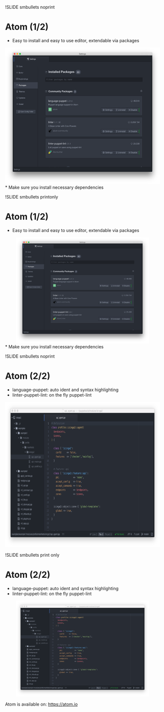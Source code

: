 !SLIDE smbullets noprint
# Atom (1/2)

* Easy to install and easy to use editor, extendable via packages
<center><img src="./_images/atom_with_setting-packages.png" style="width:559px;height:444px;" alt="Resolution Hierarchy"/></center>
* Make sure you install necessary dependencies

!SLIDE smbullets printonly
# Atom (1/2)

* Easy to install and easy to use editor, extendable via packages
<center><img src="./_images/atom_with_setting-packages.png" style="width:434px;height:345px;" alt="Resolution Hierarchy"/></center>
* Make sure you install necessary dependencies


!SLIDE smbullets noprint
# Atom (2/2)

* language-puppet: auto ident and syntax highlighting
* linter-puppet-lint: on the fly puppet-lint
<center><img src="./_images/atom_with_language-puppet.png" style="width:658px;height:473px;" alt="Resolution Hierarchy"/></center>

!SLIDE smbullets print only
# Atom (2/2)

* language-puppet: auto ident and syntax highlighting
* linter-puppet-lint: on the fly puppet-lint
<center><img src="./_images/atom_with_language-puppet.png" style="width:434px;height:312px;" alt="Resolution Hierarchy"/></center>

Atom is available on: https://atom.io

